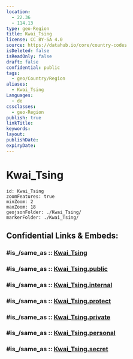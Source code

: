 ```yaml
---
location:
  - 22.36
  - 114.13
type: geo-Region
title: Kwai_Tsing
license: CC BY-SA 4.0
source: https://datahub.io/core/country-codes
isDeleted: false
isReadOnly: false
draft: false
confidential: public
tags:
  - geo/Country/Region
aliases:
  - Kwai_Tsing
Languages:
  - de
cssclasses:
  - geo-Region
publish: true
linkTitle:
keywords:
layout:
publishDate:
expiryDate:
---
```


# Kwai_Tsing

```leaflet
id: Kwai_Tsing
zoomFeatures: true 
minZoom: 2 
maxZoom: 18
geojsonFolder: ./Kwai_Tsing/
markerFolder: ./Kwai_Tsing/
```


## Confidential Links & Embeds: 

### #is_/same_as :: [Kwai_Tsing](/_Standards/Earth/Continent/Asia/Asia~East/China/Hong_Kong/Counties/Kwai_Tsing.md) 

### #is_/same_as :: [Kwai_Tsing.public](/_public/Earth/Continent/Asia/Asia~East/China/Hong_Kong/Counties/Kwai_Tsing.public.md) 

### #is_/same_as :: [Kwai_Tsing.internal](/_internal/Earth/Continent/Asia/Asia~East/China/Hong_Kong/Counties/Kwai_Tsing.internal.md) 

### #is_/same_as :: [Kwai_Tsing.protect](/_protect/Earth/Continent/Asia/Asia~East/China/Hong_Kong/Counties/Kwai_Tsing.protect.md) 

### #is_/same_as :: [Kwai_Tsing.private](/_private/Earth/Continent/Asia/Asia~East/China/Hong_Kong/Counties/Kwai_Tsing.private.md) 

### #is_/same_as :: [Kwai_Tsing.personal](/_personal/Earth/Continent/Asia/Asia~East/China/Hong_Kong/Counties/Kwai_Tsing.personal.md) 

### #is_/same_as :: [Kwai_Tsing.secret](/_secret/Earth/Continent/Asia/Asia~East/China/Hong_Kong/Counties/Kwai_Tsing.secret.md)


